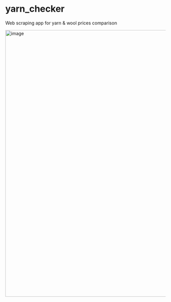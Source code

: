 # yarn_checker

Web scraping app for yarn & wool prices comparison

<img width="839" alt="image" src="https://github.com/Kaluzhskaia/yarn_checker/assets/16777799/7436d424-fd74-4b10-b91b-8c5611c10bc4">
